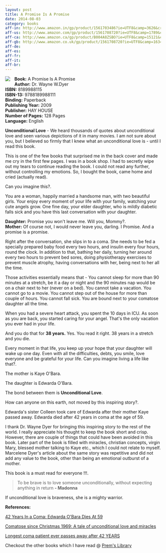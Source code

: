 ```yaml
---
layout: post
title: A Promise Is A Promise
date: 2014-08-03
category: books
aff-in: http://www.amazon.in/gp/product/1561703486?ie=UTF8&camp=3626&creativeASIN=1561703486&linkCode=xm2&tag=smileprem-in-21
aff-us: http://www.amazon.com/gp/product/1561708720?ie=UTF8&camp=1789&creativeASIN=1561708720&linkCode=xm2&tag=smileprem-us-20
aff-ca: http://www.amazon.ca/gp/product/B004A8ZSBO?ie=UTF8&camp=15121&creativeASIN=B004A8ZSBO&linkCode=xm2&tag=smileprem-ca-20
aff-gb: http://www.amazon.co.uk/gp/product/1561708720?ie=UTF8&camp=1634&creativeASIN=1561708720&linkCode=xm2&tag=smileprem-gb-21
aff-de: 
aff-es: 
aff-fr: 
aff-it: 
aff-br: 
---
```


<img style="clear: right; float: left; margin-bottom: 1em; margin-right: 1em;" 
src="{{site.img-url}}/a-promise-is-a-promise-dr-wayne-dyer.jpg"/>
**Book:** A Promise Is A Promise  
**Author:** Dr. Wayne W.Dyer  
**ISBN:** 8189988115  
**ISBN-13:** 9788189988111  
**Binding:** Paperback  
**Publishing Year:** 2009  
**Publisher:** HAY HOUSE  
**Number of Pages:** 128 Pages  
**Language:** English  

**Unconditional Love** - We heard thousands of quotes about unconditional love and seen various depictions of it in many movies. I am not sure about you, but I believed so firmly that I knew what an unconditional love is - until I read this book.

This is one of the few books that surprised me in the back cover and made me cry in the first few pages. I was in a book shop. I had to secretly wipe out my tears to continue reading the book. I could not read any further, without controlling my emotions. So, I bought the book, came home and cried (actually read).

Can you imagine this?.

You are a woman, happily married a handsome man, with two beautiful girls. Your enjoy every moment of your life with your family, watching your cute angels grow. One fine day, your elder daughter, who is mildly diabetic falls sick and you have this last conversation with your daughter.

**Daughter:** Promise you won't leave me. Will you, Mommy?.  
**Mother:** Of course not, I would never leave you, darling. I Promise. And a promise is a promise.  

Right after the conversation, she slips in to a coma. She needs to be fed a specially prepared baby food every two hours, and insulin every four hours, round the clock. In addition to that, bathing her daily, turning her around every two hours to prevent bed sores, doing physiotherapy exercises to prevent muscle atrophy, having conversations with her, being next to her all the time.

Those activities essentially means that - You cannot sleep for more than 90 minutes at a stretch, be it a day or night and the 90 minutes nap would be on a chair next to her (never on a bed). You cannot take a vacation. You cannot go to a movie. You cannot step out of the house for more than couple of hours. You cannot fall sick. You are bound next to your comatose daughter all the time.

When you had a severe heart attack, you spent the 10 days in ICU. As soon as you are back, you started caring for your angel. That's the only vacation you ever had in your life.

And you do that for **38 years.** Yes. You read it right. 38 years in a stretch and you die. 

Every moment in that life, you keep up your hope that your daughter will wake up one day. Even with all the difficulties, debts, you smile, love everyone and be grateful for your life. Can you imagine living a life like that?. 

The mother is Kaye O'Bara.

The daughter is Edwarda O'Bara.

The bond between them is **Unconditional Love**.

How can anyone on this earth, not moved by this inspiring story?.  

Edwarda's sister Colleen took care of Edwarda after their mother Kaye passed away. Edwarda died after 42 years in coma at the age of 59.

I thank Dr. Wayne Dyer for bringing this inspiring story to the rest of the world. I really appreciate his thought to keep the book short and crisp. However, there are couple of things that could have been avoided in this book. Later part of the book is filled with miracles, christian concepts, virgin Mary, blessed mother talking to Kaye etc., which I could not relate to myself. Marcelene Dyer's article about the same story was repetitive and did not add any value to the book, other than being an emotional outburst of a mother.  

This book is a must read for everyone !!!.

> To be brave is to love someone unconditionally, without expecting anything in return **- Madonna**

If unconditional love is braveness, she is a mighty warrior.  

**References:**  

[42 Years In a Coma: Edwarda O'Bara Dies At 59](http://www.isciencetimes.com/articles/4073/20121123/42-years-coma-edwarda-obara-dies-59.htm)  

[Comatose since Christmas 1969: A tale of unconditional love and miracles](http://edition.cnn.com/2012/12/23/us/longest-living-coma-patient-dies/index.html?hpt=hp_c2)

[Longest coma patient ever passes away after 42 YEARS](http://www.dailymail.co.uk/news/article-2237593/Floridas-Sleeping-Snow-White-dies-42-YEARS-coma--longest-recorded----mother-sister-left-side.html)

Checkout the other books which I have read @ [Prem's Library]({{site.url}}/category/books/)  
